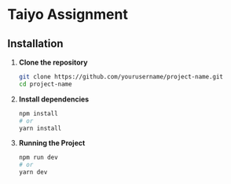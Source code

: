 # Taiyo Assignment

## Installation

1. **Clone the repository**

   ```bash
   git clone https://github.com/yourusername/project-name.git
   cd project-name
1. **Install dependencies**

   ```bash
   npm install
   # or
   yarn install

1. **Running the Project**

   ```bash
   npm run dev
   # or
   yarn dev

